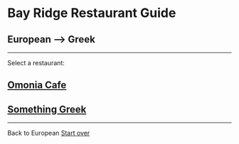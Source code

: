 # Bay Ridge Restaurant Guide
## European --> Greek
---
Select a restaurant:
## [Omonia Cafe](omonia-cafe.md)
## [Something Greek](something-greek.md)
---
Back to European
[Start over](../home.md)